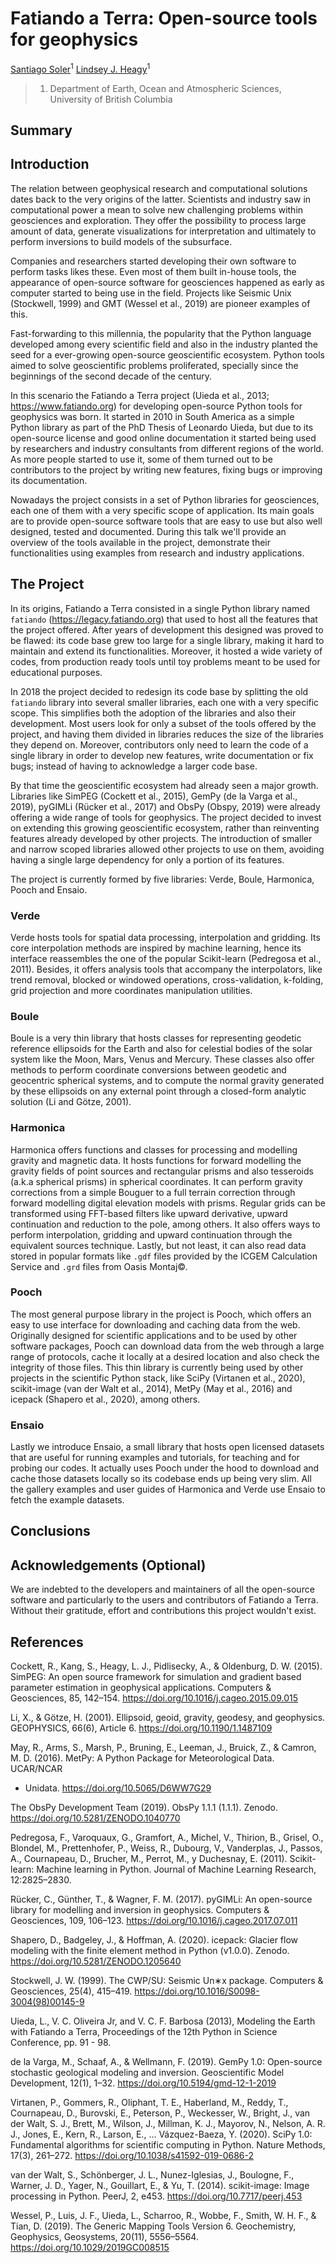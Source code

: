 # Fatiando a Terra: Open-source tools for geophysics

[Santiago Soler](https://www.santisoler.com)<sup>1</sup>
[Lindsey J. Heagy](https://lindseyjh.ca/)<sup>1</sup>

> 1. Department of Earth, Ocean and Atmospheric Sciences, University of British
>    Columbia

## Summary

<!-- brief description of what the talk will be about -->

## Introduction

<!-- something about geosciences and open source, the history and the need to
develop os tool for a more collaborative and reproducible science -->

The relation between geophysical research and computational solutions dates
back to the very origins of the latter.
Scientists and industry saw in computational power a mean to solve new
challenging problems within geosciences and exploration.
They offer the possibility to process large amount of data, generate
visualizations for interpretation and ultimately to perform inversions to build
models of the subsurface.

Companies and researchers started developing their own software to perform
tasks likes these.
Even most of them built in-house tools, the appearance of open-source software
for geosciences happened as early as computer started to being use in the
field.
Projects like Seismic Unix (Stockwell, 1999) and GMT (Wessel et al., 2019) are
pioneer examples of this.

Fast-forwarding to this millennia, the popularity that the Python language
developed among every scientific field and also in the industry planted the
seed for a ever-growing open-source geoscientific ecosystem.
Python tools aimed to solve geoscientific problems proliferated, specially
since the beginnings of the second decade of the century.

In this scenario the Fatiando a Terra project (Uieda et al., 2013;
https://www.fatiando.org) for developing open-source Python tools for
geophysics was born.
It started in 2010 in South America as a simple Python library as part of the
PhD Thesis of Leonardo Uieda, but due to its open-source license and good
online documentation it started being used by researchers and industry
consultants from different regions of the world.
As more people started to use it, some of them turned out to be contributors to
the project by writing new features, fixing bugs or improving its
documentation.

Nowadays the project consists in a set of Python libraries for geosciences,
each one of them with a very specific scope of application. Its main goals are
to provide open-source software tools that are easy to use but also well
designed, tested and documented.
During this talk we'll provide an overview of the tools available in the
project, demonstrate their functionalities using examples from research and
industry applications.


## The Project

In its origins, Fatiando a Terra consisted in a single Python library named
`fatiando` (https://legacy.fatiando.org) that used to host all the features
that the project offered.
After years of development this designed was proved to be flawed: its code base
grew too large for a single library, making it hard to maintain and extend its
functionalities. Moreover, it hosted a wide variety of codes, from production
ready tools until toy problems meant to be used for educational purposes.

In 2018 the project decided to redesign its code base by splitting the old
`fatiando` library into several smaller libraries, each one with a very
specific scope.
This simplifies both the adoption of the libraries and also their development.
Most users look for only a subset of the tools offered by the project, and
having them divided in libraries reduces the size of the libraries they depend
on.
Moreover, contributors only need to learn the code of a single library in order
to develop new features, write documentation or fix bugs; instead of having to
acknowledge a larger code base.

By that time the geoscientific ecosystem had already seen a major growth.
Libraries like SimPEG (Cockett et al., 2015), GemPy (de la Varga et al., 2019),
pyGIMLi (Rücker et al., 2017) and ObsPy (Obspy, 2019) were already offering
a wide range of tools for geophysics.
The project decided to invest on extending this growing geoscientific
ecosystem, rather than reinventing features already developed by other
projects.
The introduction of smaller and narrow scoped libraries allowed other projects
to use on them, avoiding having a single large dependency for only a portion of
its features.

The project is currently formed by five libraries: Verde, Boule, Harmonica,
Pooch and Ensaio.

### Verde

Verde hosts tools for spatial data processing, interpolation and gridding.
Its core interpolation methods are inspired by machine learning, hence its
interface reassembles the one of the popular Scikit-learn (Pedregosa et al.,
2011). Besides, it offers analysis tools that accompany the interpolators, like
trend removal, blocked or windowed operations, cross-validation, k-folding,
grid projection and more coordinates manipulation utilities.

### Boule

Boule is a very thin library that hosts classes for representing geodetic
reference ellipsoids for the Earth and also for celestial bodies of the solar
system like the Moon, Mars, Venus and Mercury.
These classes also offer methods to perform coordinate conversions between
geodetic and geocentric spherical systems, and to compute the normal gravity
generated by these ellipsoids on any external point through a closed-form
analytic solution (Li and Götze, 2001).

### Harmonica

Harmonica offers functions and classes for processing and modelling gravity and
magnetic data.
It hosts functions for forward modelling the gravity fields of point sources
and rectangular prisms and also tesseroids (a.k.a spherical prisms) in
spherical coordinates.
It can perform gravity corrections from a simple Bouguer to a full terrain
correction through forward modelling digital elevation models with prisms.
Regular grids can be transformed using FFT-based filters like upward
derivative, upward continuation and reduction to the pole, among others.
It also offers ways to perform interpolation, gridding and upward continuation
through the equivalent sources technique.
Lastly, but not least, it can also read data stored in popular formats like
`.gdf` files provided by the ICGEM Calculation Service and `.grd` files
from Oasis Montaj©.

### Pooch

The most general purpose library in the project is Pooch, which offers an easy
to use interface for downloading and caching data from the web.
Originally designed for scientific applications and to be used by other
software packages, Pooch can download data from the web through a large range
of protocols, cache it locally at a desired location and also check the
integrity of those files.
This thin library is currently being used by other projects in the scientific
Python stack, like SciPy (Virtanen et al., 2020), scikit-image (van der Walt et
al., 2014), MetPy (May et al., 2016) and icepack (Shapero et al., 2020), among
others.

### Ensaio

Lastly we introduce Ensaio, a small library that hosts open licensed datasets
that are useful for running examples and tutorials, for teaching and for
probing our codes.
It actually uses Pooch under the hood to download and cache those datasets
locally so its codebase ends up being very slim.
All the gallery examples and user guides of Harmonica and Verde use Ensaio to
fetch the example datasets.


## Conclusions

<!-- How fatiando allowed a global community of collaborators to work together in -->
<!-- an open-source project. -->
<!-- Who are using fatiando and their achievements. -->
<!-- Future goals? -->

## Acknowledgements (Optional)

We are indebted to the developers and maintainers of all the open-source
software and particularly to the users and contributors of Fatiando a Terra.
Without their gratitude, effort and contributions this project
wouldn't exist.


## References

Cockett, R., Kang, S., Heagy, L. J., Pidlisecky, A., & Oldenburg, D. W. (2015).
SimPEG: An open source framework for simulation and gradient based parameter
estimation in geophysical applications. Computers & Geosciences, 85, 142–154.
https://doi.org/10.1016/j.cageo.2015.09.015

Li, X., & Götze, H. (2001). Ellipsoid, geoid, gravity, geodesy, and geophysics.
GEOPHYSICS, 66(6), Article 6. https://doi.org/10.1190/1.1487109

May, R., Arms, S., Marsh, P., Bruning, E., Leeman, J., Bruick, Z., & Camron, M.
D. (2016). MetPy: A Python Package for Meteorological Data. UCAR/NCAR
- Unidata. https://doi.org/10.5065/D6WW7G29

The ObsPy Development Team (2019). ObsPy 1.1.1 (1.1.1). Zenodo.
https://doi.org/10.5281/ZENODO.1040770

Pedregosa, F., Varoquaux, G., Gramfort, A., Michel, V., Thirion, B., Grisel,
O., Blondel, M., Prettenhofer, P., Weiss, R., Dubourg, V., Vanderplas, J.,
Passos, A., Cournapeau, D., Brucher, M., Perrot, M., y Duchesnay, E. (2011).
Scikit-learn: Machine learning in Python. Journal of Machine Learning Research,
12:2825–2830.

Rücker, C., Günther, T., & Wagner, F. M. (2017). pyGIMLi: An open-source
library for modelling and inversion in geophysics. Computers & Geosciences,
109, 106–123. https://doi.org/10.1016/j.cageo.2017.07.011

Shapero, D., Badgeley, J., & Hoffman, A. (2020). icepack: Glacier flow modeling
with the finite element method in Python (v1.0.0). Zenodo.
https://doi.org/10.5281/ZENODO.1205640

Stockwell, J. W. (1999). The CWP/SU: Seismic Un∗x package. Computers
& Geosciences, 25(4), 415–419. https://doi.org/10.1016/S0098-3004(98)00145-9

Uieda, L., V. C. Oliveira Jr, and V. C. F. Barbosa (2013), Modeling the Earth
with Fatiando a Terra, Proceedings of the 12th Python in Science Conference,
pp. 91 - 98.

de la Varga, M., Schaaf, A., & Wellmann, F. (2019). GemPy 1.0: Open-source
stochastic geological modeling and inversion. Geoscientific Model Development,
12(1), 1–32. https://doi.org/10.5194/gmd-12-1-2019

Virtanen, P., Gommers, R., Oliphant, T. E., Haberland, M., Reddy, T.,
Cournapeau, D., Burovski, E., Peterson, P., Weckesser, W., Bright, J., van der
Walt, S. J., Brett, M., Wilson, J., Millman, K. J., Mayorov, N., Nelson, A. R.
J., Jones, E., Kern, R., Larson, E., … Vázquez-Baeza, Y. (2020). SciPy 1.0:
Fundamental algorithms for scientific computing in Python. Nature Methods,
17(3), 261–272. https://doi.org/10.1038/s41592-019-0686-2

van der Walt, S., Schönberger, J. L., Nunez-Iglesias, J., Boulogne, F., Warner,
J. D., Yager, N., Gouillart, E., & Yu, T. (2014). scikit-image: Image
processing in Python. PeerJ, 2, e453. https://doi.org/10.7717/peerj.453

Wessel, P., Luis, J. F., Uieda, L., Scharroo, R., Wobbe, F., Smith, W. H. F.,
& Tian, D. (2019). The Generic Mapping Tools Version 6. Geochemistry,
Geophysics, Geosystems, 20(11), 5556–5564. https://doi.org/10.1029/2019GC008515
